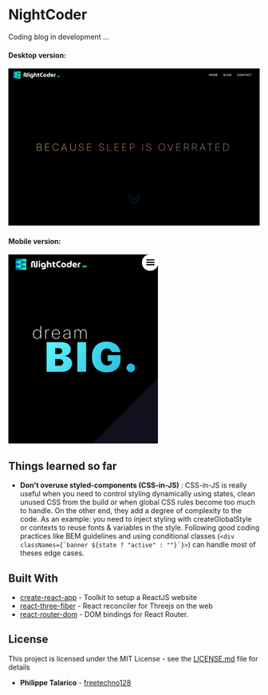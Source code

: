 # NightCoder

Coding blog in development ... 

#### Desktop version:
<img src="https://raw.githubusercontent.com/freetechno128/nightcoder/master/preview.png" width="700">

#### Mobile version:
<img src="https://raw.githubusercontent.com/freetechno128/nightcoder/master/preview_mobile.png" width="300px">


## Things learned so far

* **Don't overuse styled-components (CSS-in-JS)** : CSS-in-JS is really useful when you need to control styling dynamically using states, clean unused CSS from the build or when global CSS rules become too much to handle. On the other end, they add a degree of complexity to the code. As an example: you need to inject styling with createGlobalStyle or contexts to reuse fonts & variables in the style. Following good coding practices like BEM guidelines and using conditional classes (``<div classNames={`banner ${state ? "active" : ""}`}>``) can handle most of theses edge cases.

## Built With

* [create-react-app](https://github.com/facebook/create-react-app) - Toolkit to setup a ReactJS website
* [react-three-fiber](https://github.com/react-spring/react-three-fiber) -  React reconciler for Threejs on the web
* [react-router-dom](https://www.npmjs.com/package/react-router-dom) - DOM bindings for React Router.



## License

This project is licensed under the MIT License - see the [LICENSE.md](LICENSE.md) file for details

* **Philippe Talarico** - [freetechno128](https://github.com/freetechno128)
